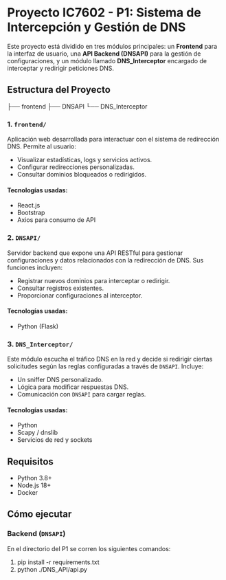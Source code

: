 # Proyecto IC7602 - P1: Sistema de Intercepción y Gestión de DNS

Este proyecto está dividido en tres módulos principales: un **Frontend** para la interfaz de usuario, una **API Backend (DNSAPI)** para la gestión de configuraciones, y un módulo llamado **DNS_Interceptor** encargado de interceptar y redirigir peticiones DNS.

## Estructura del Proyecto

├── frontend
├── DNSAPI
└── DNS_Interceptor

### 1. `frontend/`

Aplicación web desarrollada para interactuar con el sistema de redirección DNS. Permite al usuario:

- Visualizar estadísticas, logs y servicios activos.
- Configurar redirecciones personalizadas.
- Consultar dominios bloqueados o redirigidos.

#### Tecnologías usadas:

- React.js
- Bootstrap
- Axios para consumo de API

### 2. `DNSAPI/`

Servidor backend que expone una API RESTful para gestionar configuraciones y datos relacionados con la redirección de DNS. Sus funciones incluyen:

- Registrar nuevos dominios para interceptar o redirigir.
- Consultar registros existentes.
- Proporcionar configuraciones al interceptor.

#### Tecnologías usadas:

- Python (Flask)

### 3. `DNS_Interceptor/`

Este módulo escucha el tráfico DNS en la red y decide si redirigir ciertas solicitudes según las reglas configuradas a través de `DNSAPI`. Incluye:

- Un sniffer DNS personalizado.
- Lógica para modificar respuestas DNS.
- Comunicación con `DNSAPI` para cargar reglas.

#### Tecnologías usadas:

- Python
- Scapy / dnslib
- Servicios de red y sockets

## Requisitos

- Python 3.8+
- Node.js 18+
- Docker

## Cómo ejecutar

### Backend (`DNSAPI`)

En el directorio del P1 se corren los siguientes comandos:

1. pip install -r requirements.txt
2. python ./DNS_API/api.py
